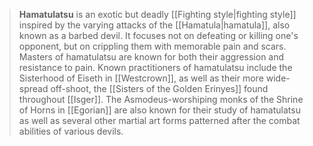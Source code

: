 > **Hamatulatsu** is an exotic but deadly [[Fighting style|fighting style]] inspired by the varying attacks of the [[Hamatula|hamatula]], also known as a barbed devil. It focuses not on defeating or killing one's opponent, but on crippling them with memorable pain and scars.
> Masters of hamatulatsu are known for both their aggression and resistance to pain. Known practitioners of hamatulatsu include the Sisterhood of Eiseth in [[Westcrown]], as well as their more wide-spread off-shoot, the [[Sisters of the Golden Erinyes]] found throughout [[Isger]]. The Asmodeus-worshiping monks of the Shrine of Horns in [[Egorian]] are also known for their study of hamatulatsu as well as several other martial art forms patterned after the combat abilities of various devils.







